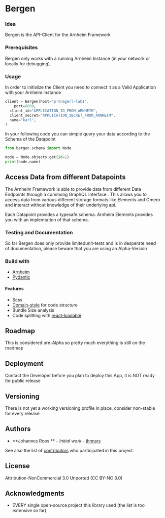 # Bergen

### Idea

Bergen is the API-Client for the Arnheim Framework

 
### Prerequisites

Bergen only works with a running Arnheim Instance (in your network or locally for debugging).

### Usage

In order to initialize the Client you need to connect it as a Valid Application with your Arnheim Instance

```python
client = Bergen(host="p-tnagerl-lab1",
    port=8000,
  client_id="APPLICATION_ID_FROM_ARNHEIM", 
  client_secret="APPLICATION_SECRET_FROM_ARNHEIM",
  name="karl",
)
```

In your following code you can simple query your data according to the Schema of the Datapoint

```python
from bergen.schema import Node

node = Node.objects.get(id=1)
print(node.name)

```

## Access Data from different Datapoints

The Arnheim Framework is able to provide data from different Data Endpoints through a commong GraphQL Interface
. This allows you to access data from various different storage formats like Elements and Omero and interact without
knowledge of their underlying api.

Each Datapoint provides a typesafe schema. Arnheim Elements provides you with an implemtation of that schema.



### Testing and Documentation

So far Bergen does only provide limitedunit-tests and is in desperate need of documentation,
please beware that you are using an Alpha-Version


### Build with

- [Arnheim](https://github.com/jhnnsrs/arnheim)
- [Pydantic](https://github.com/jhnnsrs/arnheim)


#### Features

- Scss
- [Domain-style](https://github.com/reactjs/redux/blob/master/docs/faq/CodeStructure.md) for code structure
- Bundle Size analysis
- Code splitting with [react-loadable](https://github.com/jamiebuilds/react-loadable)


## Roadmap

This is considered pre-Alpha so pretty much everything is still on the roadmap


## Deployment

Contact the Developer before you plan to deploy this App, it is NOT ready for public release

## Versioning

There is not yet a working versioning profile in place, consider non-stable for every release 

## Authors

* **Johannes Roos ** - *Initial work* - [jhnnsrs](https://github.com/jhnnsrs)

See also the list of [contributors](https://github.com/your/project/contributors) who participated in this project.

## License

Attribution-NonCommercial 3.0 Unported (CC BY-NC 3.0) 

## Acknowledgments

* EVERY single open-source project this library used (the list is too extensive so far)